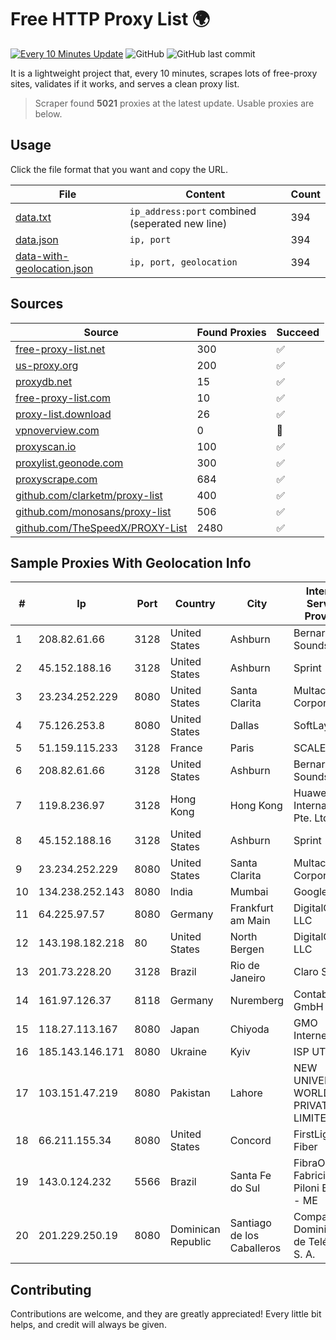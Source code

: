 
# Free HTTP Proxy List 🌍

[![Every 10 Minutes Update](https://github.com/mertguvencli/http-proxy-list/actions/workflows/main.yml/badge.svg?branch=main)](https://github.com/mertguvencli/http-proxy-list/actions/workflows/main.yml)
![GitHub](https://img.shields.io/github/license/mertguvencli/http-proxy-list)
![GitHub last commit](https://img.shields.io/github/last-commit/mertguvencli/http-proxy-list)

It is a lightweight project that, every 10 minutes, scrapes lots of free-proxy sites, validates if it works, and serves a clean proxy list.


> Scraper found **5021** proxies at the latest update. Usable proxies are below.

## Usage

Click the file format that you want and copy the URL.


|File|Content|Count|
|----|-------|-----|
|[data.txt](https://raw.githubusercontent.com/mertguvencli/http-proxy-list/main/proxy-list/data.txt)|`ip_address:port` combined (seperated new line)|394|
|[data.json](https://raw.githubusercontent.com/mertguvencli/http-proxy-list/main/proxy-list/data.json)|`ip, port`|394|
|[data-with-geolocation.json](https://raw.githubusercontent.com/mertguvencli/http-proxy-list/main/proxy-list/data-with-geolocation.json)|`ip, port, geolocation`|394|

## Sources

|Source|Found Proxies|Succeed|
|------|-------------|-------|
|[free-proxy-list.net](https://free-proxy-list.net)|300|✅|
|[us-proxy.org](https://www.us-proxy.org)|200|✅|
|[proxydb.net](http://proxydb.net)|15|✅|
|[free-proxy-list.com](https://free-proxy-list.com/?page=&port=&type%5B%5D=http&type%5B%5D=https&up_time=0&search=Search)|10|✅|
|[proxy-list.download](https://www.proxy-list.download/HTTP)|26|✅|
|[vpnoverview.com](https://vpnoverview.com/privacy/anonymous-browsing/free-proxy-servers)|0|🚫|
|[proxyscan.io](https://www.proxyscan.io)|100|✅|
|[proxylist.geonode.com](https://proxylist.geonode.com/api/proxy-list?limit=300&page=1&sort_by=lastChecked&sort_type=desc&protocols=http,https)|300|✅|
|[proxyscrape.com](https://api.proxyscrape.com/v2/?request=displayproxies&protocol=http&timeout=10000&country=all&ssl=all&anonymity=all)|684|✅|
|[github.com/clarketm/proxy-list](https://raw.githubusercontent.com/clarketm/proxy-list/master/proxy-list-raw.txt)|400|✅|
|[github.com/monosans/proxy-list](https://raw.githubusercontent.com/monosans/proxy-list/main/proxies/http.txt)|506|✅|
|[github.com/TheSpeedX/PROXY-List](https://raw.githubusercontent.com/TheSpeedX/PROXY-List/master/http.txt)|2480|✅|


## Sample Proxies With Geolocation Info

|#|Ip|Port|Country|City|Internet Service Provider|
|-|--|----|-------|----|-------------------------|
|1|208.82.61.66|3128|United States|Ashburn|Bernardi Sounds|
|2|45.152.188.16|3128|United States|Ashburn|Sprint|
|3|23.234.252.229|8080|United States|Santa Clarita|Multacom Corporation|
|4|75.126.253.8|8080|United States|Dallas|SoftLayer|
|5|51.159.115.233|3128|France|Paris|SCALEWAY|
|6|208.82.61.66|3128|United States|Ashburn|Bernardi Sounds|
|7|119.8.236.97|3128|Hong Kong|Hong Kong|Huawei International Pte. Ltd.|
|8|45.152.188.16|3128|United States|Ashburn|Sprint|
|9|23.234.252.229|8080|United States|Santa Clarita|Multacom Corporation|
|10|134.238.252.143|8080|India|Mumbai|Google LLC|
|11|64.225.97.57|8080|Germany|Frankfurt am Main|DigitalOcean, LLC|
|12|143.198.182.218|80|United States|North Bergen|DigitalOcean, LLC|
|13|201.73.228.20|3128|Brazil|Rio de Janeiro|Claro S.A|
|14|161.97.126.37|8118|Germany|Nuremberg|Contabo GmbH|
|15|118.27.113.167|8080|Japan|Chiyoda|GMO Internet, Inc.|
|16|185.143.146.171|8080|Ukraine|Kyiv|ISP UTELS|
|17|103.151.47.219|8080|Pakistan|Lahore|NEW UNIVERSAL WORLD PRIVATE LIMITED|
|18|66.211.155.34|8080|United States|Concord|FirstLight Fiber|
|19|143.0.124.232|5566|Brazil|Santa Fe do Sul|FibraON - Fabricio Piloni Bertolo - ME|
|20|201.229.250.19|8080|Dominican Republic|Santiago de los Caballeros|Compañía Dominicana de Teléfonos S. A.|



## Contributing

Contributions are welcome, and they are greatly appreciated! Every
little bit helps, and credit will always be given.

